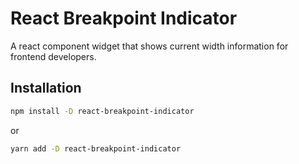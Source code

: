 # React Breakpoint Indicator

A react component widget that shows current width information for frontend developers.

## Installation

```bash
npm install -D react-breakpoint-indicator
```

or

```bash
yarn add -D react-breakpoint-indicator
```

